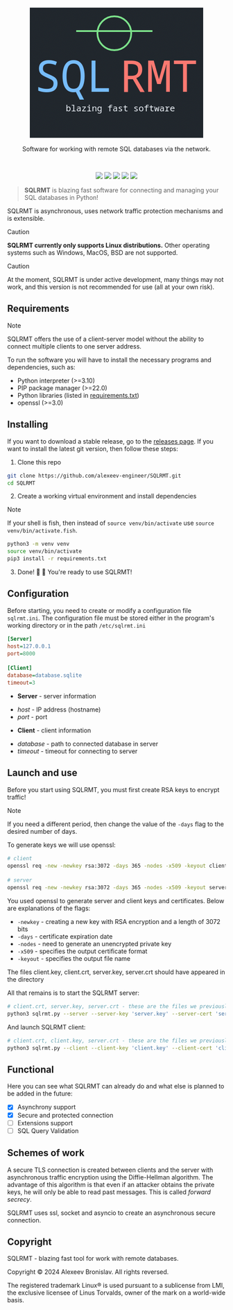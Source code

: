 <p align="center">
	<img src="docs/sqlrmt.png">
</p>

<p align="center">Software for working with remote SQL databases via the network.</p>
<br>
<p align="center">
    <img src="https://img.shields.io/github/languages/top/alexeev-engineer/SQLRMT?style=for-the-badge">
    <img src="https://img.shields.io/github/languages/count/alexeev-engineer/SQLRMT?style=for-the-badge">
    <img src="https://img.shields.io/github/stars/alexeev-engineer/SQLRMT?style=for-the-badge">
    <img src="https://img.shields.io/github/issues/alexeev-engineer/SQLRMT?style=for-the-badge">
    <img src="https://img.shields.io/github/last-commit/alexeev-engineer/SQLRMT?style=for-the-badge">
    </br>
</p>

> **SQLRMT** is blazing fast software for connecting and managing your SQL databases in Python!

SQLRMT is asynchronous, uses network traffic protection mechanisms and is extensible.

> [!CAUTION]
> **SQLRMT currently only supports Linux distributions.** Other operating systems such as Windows, MacOS, BSD are not supported.

> [!CAUTION]
> At the moment, SQLRMT is under active development, many things may not work, and this version is not recommended for use (all at your own risk).

## Requirements

> [!NOTE]
> SQLRMT offers the use of a client-server model without the ability to connect multiple clients to one server address.

To run the software you will have to install the necessary programs and dependencies, such as:

 + Python interpreter (>=3.10)
 + PIP package manager (>=22.0)
 + Python libraries (listed in [requirements.txt](./requirements.txt))
 + openssl (>=3.0)

## Installing
If you want to download a stable release, go to the [releases page](https://github.com/alexeev-engineer/SQLRMT/releases). If you want to install the latest git version, then follow these steps:

1. Clone this repo

```bash
git clone https://github.com/alexeev-engineer/SQLRMT.git
cd SQLRMT
```

2. Create a working virtual environment and install dependencies

> [!NOTE]
> If your shell is fish, then instead of `source venv/bin/activate` use `source venv/bin/activate.fish`.

```bash
python3 -m venv venv
source venv/bin/activate
pip3 install -r requirements.txt
```

3. Done! 💪 🎉  You're ready to use SQLRMT!

## Configuration
Before starting, you need to create or modify a configuration file `sqlrmt.ini`. The configuration file must be stored either in the program's working directory or in the path `/etc/sqlrmt.ini`

```ini
[Server]
host=127.0.0.1
port=8000

[Client]
database=database.sqlite
timeout=3
```

 + **Server** - server information
  - *host* - IP address (hostname)
  - *port* - port
 + **Client** - client information
  - *database* - path to connected database in server
  - *timeout* - timeout for connecting to server

## Launch and use
Before you start using SQLRMT, you must first create RSA keys to encrypt traffic!

> [!NOTE]
> If you need a different period, then change the value of the `-days` flag to the desired number of days.

To generate keys we will use openssl:

```bash
# client
openssl req -new -newkey rsa:3072 -days 365 -nodes -x509 -keyout client.key -out client.crt

# server
openssl req -new -newkey rsa:3072 -days 365 -nodes -x509 -keyout server.key -out server.crt
```

You used openssl to generate server and client keys and certificates. Below are explanations of the flags:

 + `-newkey` - creating a new key with RSA encryption and a length of 3072 bits
 + `-days` - certificate expiration date
 + `-nodes` - need to generate an unencrypted private key
 + `-x509` - specifies the output certificate format
 + `-keyout` - specifies the output file name

The files client.key, client.crt, server.key, server.crt should have appeared in the directory

All that remains is to start the SQLRMT server:

```bash
# client.crt, server.key, server.crt - these are the files we previously created
python3 sqlrmt.py --server --server-key 'server.key' --server-cert 'server.crt' --client-cert 'client.cert'
```

And launch SQLRMT client:

```bash
# client.crt, client.key, server.crt - these are the files we previously created
python3 sqlrmt.py --client --client-key 'client.key' --client-cert 'client.cert' --server-cert server.crt
```

## Functional
Here you can see what SQLRMT can already do and what else is planned to be added in the future:

 - [x] Asynchrony support
 - [x] Secure and protected connection
 - [ ] Extensions support
 - [ ] SQL Query Validation

## Schemes of work
A secure TLS connection is created between clients and the server with asynchronous traffic encryption using the Diffie-Hellman algorithm. The advantage of this algorithm is that even if an attacker obtains the private keys, he will only be able to read past messages. This is called _forward secrecy_.

SQLRMT uses ssl, socket and asyncio to create an asynchronous secure connection.

## Copyright
SQLRMT - blazing fast tool for work with remote databases.

Copyright © 2024 Alexeev Bronislav. All rights reversed.

The registered trademark Linux® is used pursuant to a sublicense from LMI, the exclusive licensee of Linus Torvalds, owner of the mark on a world-wide basis.
